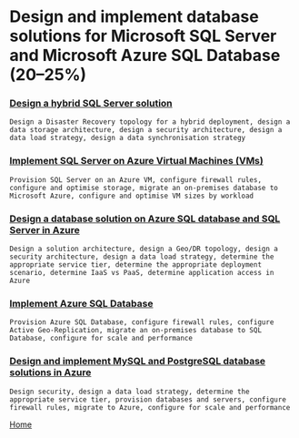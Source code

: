 # Design and implement database solutions for Microsoft SQL Server and Microsoft Azure SQL Database (20–25%)

### [Design a hybrid SQL Server solution](Design-a-hybrid-SQL-Server-solution.md)
    Design a Disaster Recovery topology for a hybrid deployment, design a data storage architecture, design a security architecture, design a data load strategy, design a data synchronisation strategy

### [Implement SQL Server on Azure Virtual Machines (VMs)](Implement-SQL-Server-on-Azure-Virtual-Machines.md)
    Provision SQL Server on an Azure VM, configure firewall rules, configure and optimise storage, migrate an on-premises database to Microsoft Azure, configure and optimise VM sizes by workload

### [Design a database solution on Azure SQL database and SQL Server in Azure](Design-a-database-solution-on-Azure-SQL-database-and-SQL-Server-in-Azure.md)
    Design a solution architecture, design a Geo/DR topology, design a security architecture, design a data load strategy, determine the appropriate service tier, determine the appropriate deployment scenario, determine IaaS vs PaaS, determine application access in Azure

### [Implement Azure SQL Database](Implement-Azure-SQL-Database.md)
    Provision Azure SQL Database, configure firewall rules, configure Active Geo-Replication, migrate an on-premises database to SQL Database, configure for scale and performance

### [Design and implement MySQL and PostgreSQL database solutions in Azure](Design-and-implement-MySQL-and-PostgreSQL-database-solutions-in-Azure.md)
    Design security, design a data load strategy, determine the appropriate service tier, provision databases and servers, configure firewall rules, migrate to Azure, configure for scale and performance

[Home](./readme.md)
